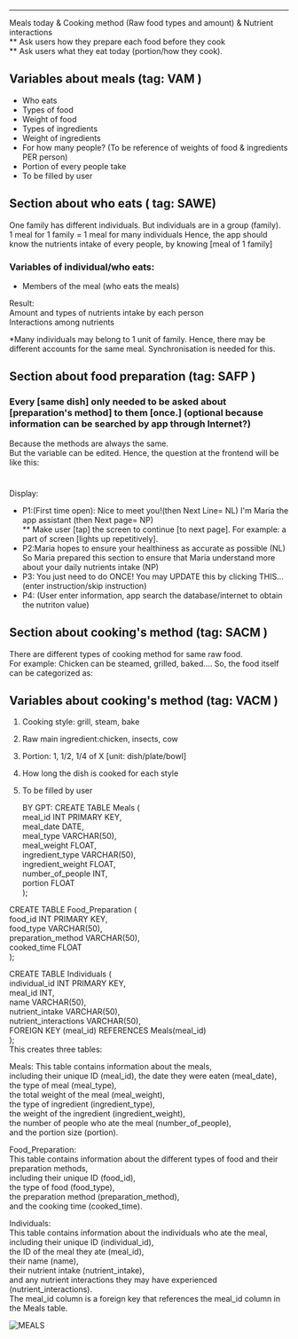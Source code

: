 ----------------------------------------------------------------------------
Meals today & Cooking method (Raw food types and amount) & Nutrient interactions	
** Ask users how they prepare each food before they cook	
** Ask users what they eat today (portion/how they cook). 
## Variables about meals (tag: VAM )
* Who eats
*	Types of food	 
*	Weight of food	 
*	Types of ingredients	
*	Weight of ingredients	
*	For how many people? (To be reference of weights of food & ingredients PER person)	
*	Portion of every people take 
*	To be filled by user  


## Section about who eats ( tag: SAWE)
One family has different individuals. But individuals are in a group (family).  
1 meal for 1 family = 1 meal for many individuals
Hence, the app should know the nutrients intake of every people, by knowing  [meal of 1 family]
### Variables of individual/who eats:  
* Members of the meal (who eats the meals)  
    
Result:   
Amount and types of nutrients intake by each person  
Interactions among nutrients  

*Many individuals may belong to 1 unit of family. Hence, there may be different accounts for the same meal. Synchronisation is needed for this.   

## Section about food preparation (tag: SAFP )
### Every [same dish] only needed to be asked about [preparation's method] to them [once.] (optional because information can be searched by app through Internet?)	
Because the methods are always the same.	
But the variable can be edited.
Hence, the question at the frontend will be like this:
#  	
Display:	
*	P1:(First time open):	Nice to meet you!(then Next Line= NL) I'm Maria the app assistant	(then Next page= NP)	
**	Make user [tap] the screen to continue [to next page]. For example:	a part of screen [lights up repetitively]. 
*	P2:Maria hopes to ensure your healthiness as accurate as possible (NL) So Maria prepared this section to ensure that Maria understand more about your daily nutrients intake (NP)	 
*	P3: You just need to do ONCE! You may UPDATE this by clicking THIS... (enter instruction/skip instruction)  
*	P4:	(User enter information, app search the database/internet to obtain the nutriton value) 
  
## Section about cooking's method  (tag: SACM ) 
There are different types of cooking method for same raw food.  
  For example: Chicken can be steamed, grilled, baked.... 
So, the food itself can be categorized as:  
## Variables about cooking's method (tag: VACM )  
1) Cooking style: grill, steam, bake  
2) Raw main ingredient:chicken, insects, cow  
3) Portion: 1, 1/2, 1/4 of X [unit: dish/plate/bowl]  
4) How long the dish is cooked for each style 
5) To be filled by user       
    
    
    BY GPT:
CREATE TABLE Meals (  
meal_id INT PRIMARY KEY,  
meal_date DATE,  
meal_type VARCHAR(50),  
meal_weight FLOAT,  
ingredient_type VARCHAR(50),  
ingredient_weight FLOAT,  
number_of_people INT,  
portion FLOAT  
); 
  
CREATE TABLE Food_Preparation (  
food_id INT PRIMARY KEY,  
food_type VARCHAR(50),  
preparation_method VARCHAR(50),  
cooked_time FLOAT  
);  
  
CREATE TABLE Individuals (  
individual_id INT PRIMARY KEY,   
meal_id INT,    
name VARCHAR(50),  
nutrient_intake VARCHAR(50),  
nutrient_interactions VARCHAR(50),   
FOREIGN KEY (meal_id) REFERENCES Meals(meal_id)  
);  
  This creates three tables:  
  
Meals: This table contains information about the meals,   
including their unique ID (meal_id), the date they were eaten (meal_date),  
the type of meal (meal_type),  
the total weight of the meal (meal_weight),  
the type of ingredient (ingredient_type),  
the weight of the ingredient (ingredient_weight),  
the number of people who ate the meal (number_of_people),  
and the portion size (portion).  

Food_Preparation:  
This table contains information about the different types of food and their preparation methods,  
including their unique ID (food_id),  
the type of food (food_type),  
the preparation method (preparation_method),   
and the cooking time (cooked_time).      
  
Individuals:  
This table contains information about the individuals who ate the meal,  
including their unique ID (individual_id),  
the ID of the meal they ate (meal_id),  
their name (name),  
their nutrient intake (nutrient_intake),  
and any nutrient interactions they may have experienced (nutrient_interactions).  
The meal_id column is a foreign key that references the meal_id column in the Meals table.  

![MEALS](https://user-images.githubusercontent.com/124771643/220807910-edcc6aa6-57c7-4ef6-956b-c830ef85c265.png)
